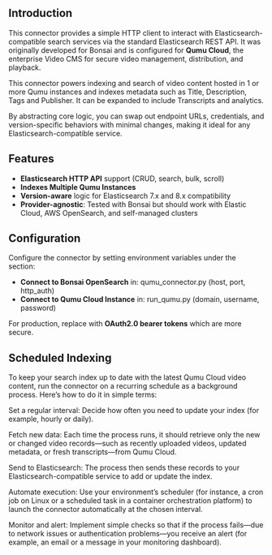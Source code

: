## Introduction

This connector provides a simple HTTP client to interact with Elasticsearch-compatible search services via the standard Elasticsearch REST API. It was originally developed for Bonsai and is configured for **Qumu Cloud**, the enterprise Video CMS for secure video management, distribution, and playback.

This connector powers indexing and search of video content hosted in 1 or more Qumu instances and indexes metadata such as Title, Description, Tags and Publisher. It can be expanded to include Transcripts and analytics.

By abstracting core logic, you can swap out endpoint URLs, credentials, and version-specific behaviors with minimal changes, making it ideal for any Elasticsearch-compatible service.

## Features

- **Elasticsearch HTTP API** support (CRUD, search, bulk, scroll)
- **Indexes Multiple Qumu Instances** 
- **Version-aware** logic for Elasticsearch 7.x and 8.x compatibility
- **Provider-agnostic**: Tested with Bonsai but should work with Elastic Cloud, AWS OpenSearch, and self-managed clusters

## Configuration

Configure the connector by setting environment variables under the section:   
- **Connect to Bonsai OpenSearch**  in: qumu_connector.py (host, port, http_auth)  
- **Connect to Qumu Cloud Instance** in: run_qumu.py (domain, username, password)  

For production, replace with **OAuth2.0 bearer tokens** which are more secure.



## Scheduled Indexing

To keep your search index up to date with the latest Qumu Cloud video content, run the connector on a recurring schedule as a background process. Here’s how to do it in simple terms:

Set a regular interval: Decide how often you need to update your index (for example, hourly or daily).

Fetch new data: Each time the process runs, it should retrieve only the new or changed video records—such as recently uploaded videos, updated metadata, or fresh transcripts—from Qumu Cloud.

Send to Elasticsearch: The process then sends these records to your Elasticsearch-compatible service to add or update the index.

Automate execution: Use your environment’s scheduler (for instance, a cron job on Linux or a scheduled task in a container orchestration platform) to launch the connector automatically at the chosen interval.

Monitor and alert: Implement simple checks so that if the process fails—due to network issues or authentication problems—you receive an alert (for example, an email or a message in your monitoring dashboard).
